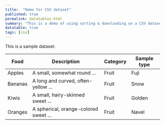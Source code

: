```yaml
---
title:  "Demo for CSV dataset"
published: true
permalink: datatables.html
summary: "This is a demo of using sorting & downloading on a CSV dataset."
datatable: true
tags: [csv]
---
```


This is a sample dataset:

<div class="datatable-begin"></div>

Food    | Description                           | Category | Sample type
------- | ------------------------------------- | -------- | -----------
Apples  | A small, somewhat round ...           | Fruit    | Fuji
Bananas | A long and curved, often-yellow ...   | Fruit    | Snow
Kiwis   | A small, hairy-skinned sweet ...      | Fruit    | Golden
Oranges | A spherical, orange-colored sweet ... | Fruit    | Navel

<div class="datatable-end"></div>